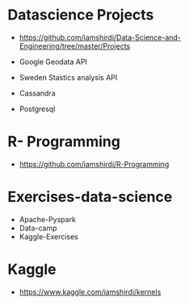 # Datascience Projects
- https://github.com/iamshirdi/Data-Science-and-Engineering/tree/master/Projects

- Google Geodata API

- Sweden Stastics analysis API

- Cassandra

- Postgresql

# R- Programming
- https://github.com/iamshirdi/R-Programming

# Exercises-data-science
- Apache-Pyspark
- Data-camp
- Kaggle-Exercises

# Kaggle
- https://www.kaggle.com/iamshirdi/kernels

